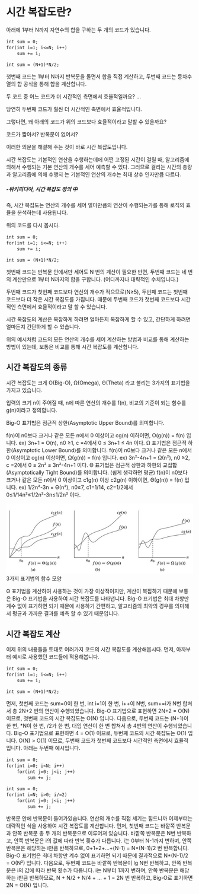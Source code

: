 # 시간 복잡도란?


아래에 1부터 N까지 자연수의 합을 구하는 두 개의 코드가 있습니다.
```
int sum = 0;
for(int i=1; i<=N; i++)
    sum += i;
```


```
int sum = (N+1)*N/2;
```


첫번째 코드는 1부터 N까지 반복문을 돌면서 합을 직접 계산하고, 두번째 코드는 등차수열의 합 공식을 통해 합을 계산합니다.

두 코드 중 어느 코드가 더 시간적인 측면에서 효율적일까요?
…

당연히 두번째 코드가 훨씬 더 시간적인 측면에서 효율적입니다.

그렇다면, 왜 아래의 코드가 위의 코드보다 효율적이라고 말할 수 있을까요?

코드가 짧아서? 반복문이 없어서?

이러한 의문을 해결해 주는 것이 바로 시간 복잡도입니다.

시간 복잡도는 기본적인 연산을 수행하는데에 어떤 고정된 시간이 걸릴 때, 알고리즘에 의해서 수행되는 기본 연산의 개수를 세어 예측할 수 있다. 그러므로 걸리는 시간의 총량과 알고리즘에 의해 수행되
는 기본적인 연산의 개수는 최대 상수 인자만큼 다르다. 
##### -위키피디아, 시간 복잡도 정의 中

즉, 시간 복잡도는 연산의 개수를 세어 얼마만큼의 연산이 수행되는가를 통해 로직의 효율을 분석하는데 사용됩니다.

위의 코드를 다시 봅시다.
```
int sum = 0;
for(int i=1; i<=N; i++)
    sum += i;
```


```
int sum = (N+1)*N/2;
```

첫번째 코드는 반복문 안에서만 세어도 N 번의 계산이 필요한 반면, 두번째 코드는 네 번의 계산만으로 1부터 N까지의 합을 구합니다. (어디까지나 대략적인 수치입니다.)

두번째 코드가 첫번째 코드보다 연산의 개수가 적으므로(N≥5), 두번째 코드는 첫번째 코드보다 더 작은 시간 복잡도를 가집니다. 때문에 두번째 코드가 첫번째 코드보다 시간적인 측면에서 효율적이라고 말 할 수 있습니다.

시간 복잡도의 계산은 복잡하게 하려면 얼마든지 복잡하게 할 수 있고, 간단하게 하려면 얼마든지 간단하게 할 수 있습니다.

위의 예시처럼 코드의 모든 연산의 개수를 세어 계산하는 방법과 비교를 통해 계산하는 방법이 있는데, 보통은 비교를 통해 시간 복잡도를 계산합니다.


## 시간 복잡도의 종류

시간 복잡도는 크게 O(Big-O), Ω(Omega), Θ(Theta) 라고 불리는 3가지의 표기법을 가지고 있습니다.

입력의 크기 n이 주어질 때, n에 따른 연산의 개수를 f(n), 비교의 기준이 되는 함수를 g(n)이라고 정의합니다.

Big-O 표기법은 점근적 상한(Asymptotic Upper Bound)를 의미합니다.

f(n)이 n0보다 크거나 같은 모든 n에서 0 이상이고 cg(n) 이하이면,
O(g(n)) = f(n) 입니다.
ex) 3n+1 = O(n), n0 ≥1, c =4에서 0 ≤ 3n+1 ≤ 4n 이다.
Ω 표기법은 점근적 하한(Asymptotic Lower Bound)를 의미합니다.
f(n)이 n0보다 크거나 같은 모든 n에서 0 이상이고 cg(n) 이상이면,
Ω(g(n)) = f(n) 입니다.
ex) 3n²-4n+1 = Ω(n²), n0 ≥2, c =2에서 0 ≤ 2n² ≤ 3n²-4n+1 이다.
Θ 표기법은 점근적 상한과 하한의 교집합(Asymptotically Tight Bound)를 의미합니다. (쉽게 생각하면 평균)
f(n)이 n0보다 크거나 같은 모든 n에서 0 이상이고 c1g(n) 이상 c2g(n) 이하이면, Θ(g(n)) = f(n) 입니다.
ex) 1/2n²-3n = Θ(n²), n0≥7, c1=1/14, c2=1/2에서
0≤1/14n²≤1/2n²-3n≤1/2n² 이다.


<img src="https://github.com/dhcho/Algorithm/blob/main/images/%231.jpg"/>
        3가지 표기법의 함수 모양


Θ 표기법을 계산하여 사용하는 것이 가장 이상적이지만, 계산이 복잡하기 때문에 보통은 Big-O 표기법을 사용하여 시간 복잡도를 나타냅니다.
Big-O 표기법은 최대 차항만 계수 없이 표기하면 되기 때문에 사용하기 간편하고, 알고리즘의 최악의 경우를 의미해서 평균과 가까운 결과를 예측 할 수 있기 때문입니다.


## 시간 복잡도 계산
이제 위의 내용들을 토대로 여러가지 코드의 시간 복잡도를 계산해봅시다.
먼저, 아까부터 예시로 사용했던 코드들에 적용해봅니다.

```
int sum = 0;
for(int i=1; i<=N; i++)
    sum += i;
```


```
int sum = (N+1)*N/2;
```


먼저, 첫번째 코드는 sum=0이 한 번, int i=1이 한 번, i++이 N번, sum+=i가 N번 합쳐서 총 2N+2 번의 연산이 수행되었습니다.
Big-O 표기법으로 표현하면 2N+2 = O(N) 이므로, 첫번째 코드의 시간 복잡도는 O(N) 입니다.
다음으로, 두번째 코드는 (N+1)이 한 번, *N이 한 번, /2가 한 번, 대입 연산이 한 번 합쳐서 총 4번의 연산이 수행되었습니다.
Big-O 표기법으로 표현하면 4 = O(1) 이므로, 두번째 코드의 시간 복잡도는 O(1) 입니다.
O(N) > O(1) 이므로, 두번째 코드가 첫번째 코드보다 시간적인 측면에서 효율적입니다.
아래는 두번째 예시입니다.
```
int sum = 0;
for(int i=0; i<N; i++)
    for(int j=0; j<i; j++)
        sum += j;
```


```
int sum = 0;
for(int i=N; i>0; i/=2)
    for(int j=0; j<i; j++)
        sum += j;
```


반복문 안에 반복문이 들어가있습니다.
연산의 개수를 직접 세기는 힘드니까 이제부터는 대략적인 식을 사용하여 시간 복잡도를 계산합니다.
먼저, 첫번째 코드는 바깥쪽 반복문과 안쪽 반복문 총 두 개의 반복문으로 이루어져 있습니다. 바깥쪽 반복문은 N번 반복하고, 안쪽 반복문은 i의 값에 따라 반복 횟수가 다릅니다.
i는 0부터 N-1까지 변하며, 안쪽 반복문은 해당하는 i만큼 반복하므로, 0+1+2+…+(N-1) = N*(N-1)/2 번 반복합니다.
Big-O 표기법은 최대 차항만 계수 없이 표기하면 되기 때문에 결과적으로
N*(N-1)/2 = O(N²) 입니다.
다음으로, 두번째 코드는 바깥쪽 반복문이 lg N번 반복하고, 안쪽 반복문은 i의 값에 따라 반복 횟수가 다릅니다.
i는 N부터 1까지 변하며, 안쪽 반복문은 해당하는 i만큼 반복하므로, N + N/2 + N/4 + … + 1 = 2N 번 반복하고, Big-O로 표기하면 2N = O(N) 입니다.
